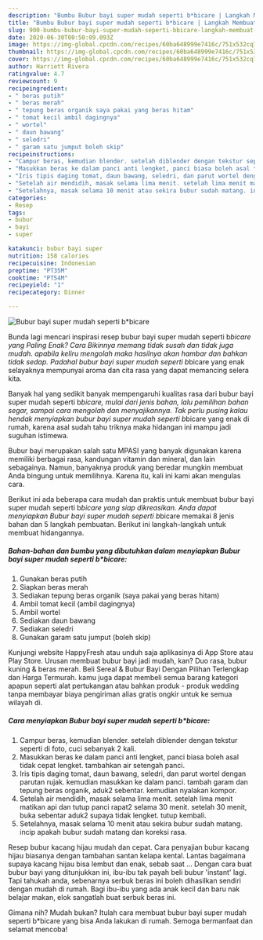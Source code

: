 ```yaml
---
description: "Bumbu Bubur bayi super mudah seperti b*bicare | Langkah Membuat Bubur bayi super mudah seperti b*bicare Yang Sempurna"
title: "Bumbu Bubur bayi super mudah seperti b*bicare | Langkah Membuat Bubur bayi super mudah seperti b*bicare Yang Sempurna"
slug: 900-bumbu-bubur-bayi-super-mudah-seperti-bbicare-langkah-membuat-bubur-bayi-super-mudah-seperti-bbicare-yang-sempurna
date: 2020-06-30T00:50:09.093Z
image: https://img-global.cpcdn.com/recipes/60ba648999e7416c/751x532cq70/bubur-bayi-super-mudah-seperti-bbicare-foto-resep-utama.jpg
thumbnail: https://img-global.cpcdn.com/recipes/60ba648999e7416c/751x532cq70/bubur-bayi-super-mudah-seperti-bbicare-foto-resep-utama.jpg
cover: https://img-global.cpcdn.com/recipes/60ba648999e7416c/751x532cq70/bubur-bayi-super-mudah-seperti-bbicare-foto-resep-utama.jpg
author: Harriett Rivera
ratingvalue: 4.7
reviewcount: 9
recipeingredient:
- " beras putih"
- " beras merah"
- " tepung beras organik saya pakai yang beras hitam"
- " tomat kecil ambil dagingnya"
- " wortel"
- " daun bawang"
- " seledri"
- " garam satu jumput boleh skip"
recipeinstructions:
- "Campur beras, kemudian blender. setelah diblender dengan tekstur seperti di foto, cuci sebanyak 2 kali."
- "Masukkan beras ke dalam panci anti lengket, panci biasa boleh asal tidak cepat lengket. tambahkan air setengah panci."
- "Iris tipis daging tomat, daun bawang, seledri, dan parut wortel dengan parutan rujak. kemudian masukkan ke dalam panci. tambah garam dan tepung beras organik, aduk2 sebentar. kemudian nyalakan kompor."
- "Setelah air mendidih, masak selama lima menit. setelah lima menit matikan api dan tutup panci rapat2 selama 30 menit. setelah 30 menit, buka sebentar aduk2 supaya tidak lengket. tutup kembali."
- "Setelahnya, masak selama 10 menit atau sekira bubur sudah matang. incip apakah bubur sudah matang dan koreksi rasa."
categories:
- Resep
tags:
- bubur
- bayi
- super

katakunci: bubur bayi super 
nutrition: 158 calories
recipecuisine: Indonesian
preptime: "PT35M"
cooktime: "PT54M"
recipeyield: "1"
recipecategory: Dinner

---
```



![Bubur bayi super mudah seperti b*bicare](https://img-global.cpcdn.com/recipes/60ba648999e7416c/751x532cq70/bubur-bayi-super-mudah-seperti-bbicare-foto-resep-utama.jpg)

Bunda lagi mencari inspirasi resep bubur bayi super mudah seperti b*bicare yang Paling Enak? Cara Bikinnya memang tidak susah dan tidak juga mudah. apabila keliru mengolah maka hasilnya akan hambar dan bahkan tidak sedap. Padahal bubur bayi super mudah seperti b*bicare yang enak selayaknya mempunyai aroma dan cita rasa yang dapat memancing selera kita.

Banyak hal yang sedikit banyak mempengaruhi kualitas rasa dari bubur bayi super mudah seperti b*bicare, mulai dari jenis bahan, lalu pemilihan bahan segar, sampai cara mengolah dan menyajikannya. Tak perlu pusing kalau hendak menyiapkan bubur bayi super mudah seperti b*bicare yang enak di rumah, karena asal sudah tahu triknya maka hidangan ini mampu jadi suguhan istimewa.

Bubur bayi merupakan salah satu MPASI yang banyak digunakan karena memiliki berbagai rasa, kandungan vitamin dan mineral, dan lain sebagainya. Namun, banyaknya produk yang beredar mungkin membuat Anda bingung untuk memilihnya. Karena itu, kali ini kami akan mengulas cara.


Berikut ini ada beberapa cara mudah dan praktis untuk membuat bubur bayi super mudah seperti b*bicare yang siap dikreasikan. Anda dapat menyiapkan Bubur bayi super mudah seperti b*bicare memakai 8 jenis bahan dan 5 langkah pembuatan. Berikut ini langkah-langkah untuk membuat hidangannya.

<!--inarticleads1-->

##### Bahan-bahan dan bumbu yang dibutuhkan dalam menyiapkan Bubur bayi super mudah seperti b*bicare:

1. Gunakan  beras putih
1. Siapkan  beras merah
1. Sediakan  tepung beras organik (saya pakai yang beras hitam)
1. Ambil  tomat kecil (ambil dagingnya)
1. Ambil  wortel
1. Sediakan  daun bawang
1. Sediakan  seledri
1. Gunakan  garam satu jumput (boleh skip)


Kunjungi website HappyFresh atau unduh saja aplikasinya di App Store atau Play Store. Urusan membuat bubur bayi jadi mudah, kan? Duo rasa, bubur kuning &amp; beras merah. Beli Sereal &amp; Bubur Bayi Dengan Pilihan Terlengkap dan Harga Termurah. kamu juga dapat membeli semua barang kategori apapun seperti alat pertukangan atau bahkan produk - produk wedding tanpa membayar biaya pengiriman alias gratis ongkir untuk ke semua wilayah di. 

<!--inarticleads2-->

##### Cara menyiapkan Bubur bayi super mudah seperti b*bicare:

1. Campur beras, kemudian blender. setelah diblender dengan tekstur seperti di foto, cuci sebanyak 2 kali.
1. Masukkan beras ke dalam panci anti lengket, panci biasa boleh asal tidak cepat lengket. tambahkan air setengah panci.
1. Iris tipis daging tomat, daun bawang, seledri, dan parut wortel dengan parutan rujak. kemudian masukkan ke dalam panci. tambah garam dan tepung beras organik, aduk2 sebentar. kemudian nyalakan kompor.
1. Setelah air mendidih, masak selama lima menit. setelah lima menit matikan api dan tutup panci rapat2 selama 30 menit. setelah 30 menit, buka sebentar aduk2 supaya tidak lengket. tutup kembali.
1. Setelahnya, masak selama 10 menit atau sekira bubur sudah matang. incip apakah bubur sudah matang dan koreksi rasa.


Resep bubur kacang hijau mudah dan cepat. Cara penyajian bubur kacang hijau biasanya dengan tambahan santan kelapa kental. Lantas bagaimana supaya kacang hijau bisa lembut dan enak, sebab saat … Dengan cara buat bubur bayi yang ditunjukkan ini, ibu-ibu tak payah beli bubur &#39;instant&#39; lagi. Tapi tahukah anda, sebenarnya serbuk beras ini boleh dihasilkan sendiri dengan mudah di rumah. Bagi ibu-ibu yang ada anak kecil dan baru nak belajar makan, elok sangatlah buat serbuk beras ini. 

Gimana nih? Mudah bukan? Itulah cara membuat bubur bayi super mudah seperti b*bicare yang bisa Anda lakukan di rumah. Semoga bermanfaat dan selamat mencoba!
